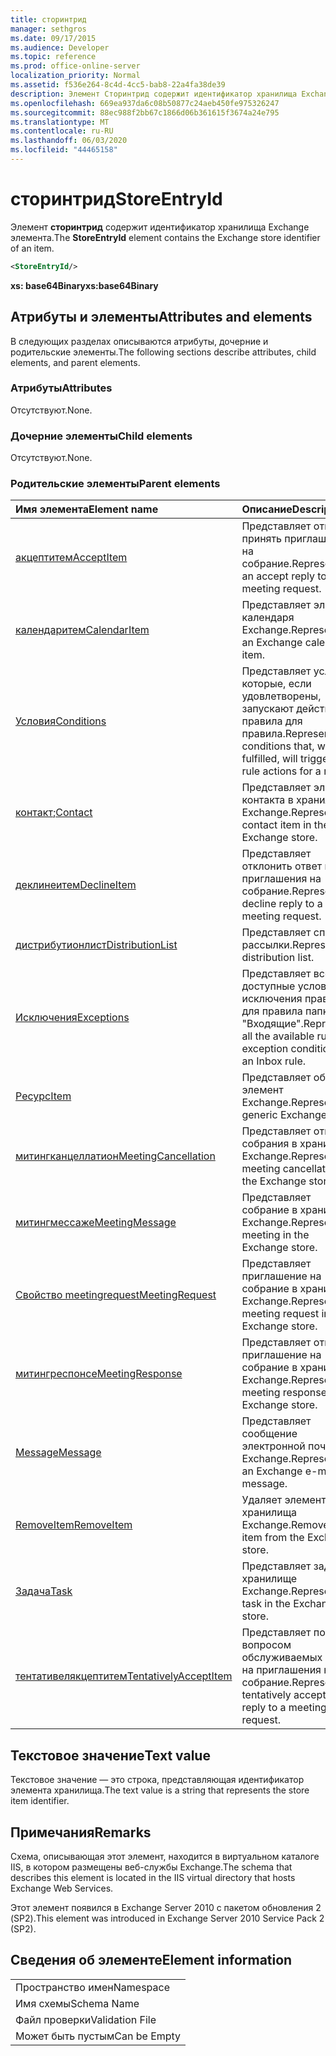 ```yaml
---
title: сторинтрид
manager: sethgros
ms.date: 09/17/2015
ms.audience: Developer
ms.topic: reference
ms.prod: office-online-server
localization_priority: Normal
ms.assetid: f536e264-8c4d-4cc5-bab8-22a4fa38de39
description: Элемент Сторинтрид содержит идентификатор хранилища Exchange элемента.
ms.openlocfilehash: 669ea937da6c08b50877c24aeb450fe975326247
ms.sourcegitcommit: 88ec988f2bb67c1866d06b361615f3674a24e795
ms.translationtype: MT
ms.contentlocale: ru-RU
ms.lasthandoff: 06/03/2020
ms.locfileid: "44465158"
---
```

# <a name="storeentryid"></a><span data-ttu-id="8255a-103">сторинтрид</span><span class="sxs-lookup"><span data-stu-id="8255a-103">StoreEntryId</span></span>

<span data-ttu-id="8255a-104">Элемент **сторинтрид** содержит идентификатор хранилища Exchange элемента.</span><span class="sxs-lookup"><span data-stu-id="8255a-104">The **StoreEntryId** element contains the Exchange store identifier of an item.</span></span> 
  
```XML
<StoreEntryId/>
```

 <span data-ttu-id="8255a-105">**xs: base64Binary**</span><span class="sxs-lookup"><span data-stu-id="8255a-105">**xs:base64Binary**</span></span>
## <a name="attributes-and-elements"></a><span data-ttu-id="8255a-106">Атрибуты и элементы</span><span class="sxs-lookup"><span data-stu-id="8255a-106">Attributes and elements</span></span>

<span data-ttu-id="8255a-107">В следующих разделах описываются атрибуты, дочерние и родительские элементы.</span><span class="sxs-lookup"><span data-stu-id="8255a-107">The following sections describe attributes, child elements, and parent elements.</span></span>
  
### <a name="attributes"></a><span data-ttu-id="8255a-108">Атрибуты</span><span class="sxs-lookup"><span data-stu-id="8255a-108">Attributes</span></span>

<span data-ttu-id="8255a-109">Отсутствуют.</span><span class="sxs-lookup"><span data-stu-id="8255a-109">None.</span></span>
  
### <a name="child-elements"></a><span data-ttu-id="8255a-110">Дочерние элементы</span><span class="sxs-lookup"><span data-stu-id="8255a-110">Child elements</span></span>

<span data-ttu-id="8255a-111">Отсутствуют.</span><span class="sxs-lookup"><span data-stu-id="8255a-111">None.</span></span>
  
### <a name="parent-elements"></a><span data-ttu-id="8255a-112">Родительские элементы</span><span class="sxs-lookup"><span data-stu-id="8255a-112">Parent elements</span></span>

|<span data-ttu-id="8255a-113">**Имя элемента**</span><span class="sxs-lookup"><span data-stu-id="8255a-113">**Element name**</span></span>|<span data-ttu-id="8255a-114">**Описание**</span><span class="sxs-lookup"><span data-stu-id="8255a-114">**Description**</span></span>|
|:-----|:-----|
|[<span data-ttu-id="8255a-115">акцептитем</span><span class="sxs-lookup"><span data-stu-id="8255a-115">AcceptItem</span></span>](acceptitem.md) <br/> |<span data-ttu-id="8255a-116">Представляет ответ на принять приглашение на собрание.</span><span class="sxs-lookup"><span data-stu-id="8255a-116">Represents an accept reply to a meeting request.</span></span>  <br/> |
|[<span data-ttu-id="8255a-117">календаритем</span><span class="sxs-lookup"><span data-stu-id="8255a-117">CalendarItem</span></span>](calendaritem.md) <br/> |<span data-ttu-id="8255a-118">Представляет элемент календаря Exchange.</span><span class="sxs-lookup"><span data-stu-id="8255a-118">Represents an Exchange calendar item.</span></span>  <br/> |
|[<span data-ttu-id="8255a-119">Условия</span><span class="sxs-lookup"><span data-stu-id="8255a-119">Conditions</span></span>](conditions.md) <br/> |<span data-ttu-id="8255a-120">Представляет условия, которые, если удовлетворены, запускают действия правила для правила.</span><span class="sxs-lookup"><span data-stu-id="8255a-120">Represents the conditions that, when fulfilled, will trigger the rule actions for a rule.</span></span>  <br/> |
|<span data-ttu-id="8255a-121">[контакт](contact.md);</span><span class="sxs-lookup"><span data-stu-id="8255a-121">[Contact](contact.md)</span></span> <br/> |<span data-ttu-id="8255a-122">Представляет элемент контакта в хранилище Exchange.</span><span class="sxs-lookup"><span data-stu-id="8255a-122">Represents a contact item in the Exchange store.</span></span>  <br/> |
|[<span data-ttu-id="8255a-123">деклинеитем</span><span class="sxs-lookup"><span data-stu-id="8255a-123">DeclineItem</span></span>](declineitem.md) <br/> |<span data-ttu-id="8255a-124">Представляет отклонить ответ на приглашения на собрание.</span><span class="sxs-lookup"><span data-stu-id="8255a-124">Represents a decline reply to a meeting request.</span></span>  <br/> |
|[<span data-ttu-id="8255a-125">дистрибутионлист</span><span class="sxs-lookup"><span data-stu-id="8255a-125">DistributionList</span></span>](distributionlist.md) <br/> |<span data-ttu-id="8255a-126">Представляет список рассылки.</span><span class="sxs-lookup"><span data-stu-id="8255a-126">Represents a distribution list.</span></span>  <br/> |
|[<span data-ttu-id="8255a-127">Исключения</span><span class="sxs-lookup"><span data-stu-id="8255a-127">Exceptions</span></span>](exceptions.md) <br/> |<span data-ttu-id="8255a-128">Представляет все доступные условия исключения правила для правила папки "Входящие".</span><span class="sxs-lookup"><span data-stu-id="8255a-128">Represents all the available rule exception conditions for an Inbox rule.</span></span>  <br/> |
|[<span data-ttu-id="8255a-129">Ресурс</span><span class="sxs-lookup"><span data-stu-id="8255a-129">Item</span></span>](item.md) <br/> |<span data-ttu-id="8255a-130">Представляет общий элемент Exchange.</span><span class="sxs-lookup"><span data-stu-id="8255a-130">Represents a generic Exchange item.</span></span>  <br/> |
|[<span data-ttu-id="8255a-131">митингканцеллатион</span><span class="sxs-lookup"><span data-stu-id="8255a-131">MeetingCancellation</span></span>](meetingcancellation.md) <br/> |<span data-ttu-id="8255a-132">Представляет отмену собрания в хранилище Exchange.</span><span class="sxs-lookup"><span data-stu-id="8255a-132">Represents a meeting cancellation in the Exchange store.</span></span>  <br/> |
|[<span data-ttu-id="8255a-133">митингмессаже</span><span class="sxs-lookup"><span data-stu-id="8255a-133">MeetingMessage</span></span>](meetingmessage.md) <br/> |<span data-ttu-id="8255a-134">Представляет собрание в хранилище Exchange.</span><span class="sxs-lookup"><span data-stu-id="8255a-134">Represents a meeting in the Exchange store.</span></span>  <br/> |
|[<span data-ttu-id="8255a-135">Свойство meetingrequest</span><span class="sxs-lookup"><span data-stu-id="8255a-135">MeetingRequest</span></span>](meetingrequest.md) <br/> |<span data-ttu-id="8255a-136">Представляет приглашение на собрание в хранилище Exchange.</span><span class="sxs-lookup"><span data-stu-id="8255a-136">Represents a meeting request in the Exchange store.</span></span>  <br/> |
|[<span data-ttu-id="8255a-137">митингреспонсе</span><span class="sxs-lookup"><span data-stu-id="8255a-137">MeetingResponse</span></span>](meetingresponse.md) <br/> |<span data-ttu-id="8255a-138">Представляет ответ на приглашение на собрание в хранилище Exchange.</span><span class="sxs-lookup"><span data-stu-id="8255a-138">Represents a meeting response in the Exchange store.</span></span>  <br/> |
|[<span data-ttu-id="8255a-139">Message</span><span class="sxs-lookup"><span data-stu-id="8255a-139">Message</span></span>](message-ex15websvcsotherref.md) <br/> |<span data-ttu-id="8255a-140">Представляет сообщение электронной почты Exchange.</span><span class="sxs-lookup"><span data-stu-id="8255a-140">Represents an Exchange e-mail message.</span></span>  <br/> |
|[<span data-ttu-id="8255a-141">RemoveItem</span><span class="sxs-lookup"><span data-stu-id="8255a-141">RemoveItem</span></span>](removeitem.md) <br/> |<span data-ttu-id="8255a-142">Удаляет элемент из хранилища Exchange.</span><span class="sxs-lookup"><span data-stu-id="8255a-142">Removes an item from the Exchange store.</span></span>  <br/> |
|[<span data-ttu-id="8255a-143">Задача</span><span class="sxs-lookup"><span data-stu-id="8255a-143">Task</span></span>](task.md) <br/> |<span data-ttu-id="8255a-144">Представляет задачу в хранилище Exchange.</span><span class="sxs-lookup"><span data-stu-id="8255a-144">Represents a task in the Exchange store.</span></span>  <br/> |
|[<span data-ttu-id="8255a-145">тентативелякцептитем</span><span class="sxs-lookup"><span data-stu-id="8255a-145">TentativelyAcceptItem</span></span>](tentativelyacceptitem.md) <br/> |<span data-ttu-id="8255a-146">Представляет под вопросом обслуживаемых ответ на приглашения на собрание.</span><span class="sxs-lookup"><span data-stu-id="8255a-146">Represents a tentatively accepted reply to a meeting request.</span></span>  <br/> |
   
## <a name="text-value"></a><span data-ttu-id="8255a-147">Текстовое значение</span><span class="sxs-lookup"><span data-stu-id="8255a-147">Text value</span></span>

<span data-ttu-id="8255a-148">Текстовое значение — это строка, представляющая идентификатор элемента хранилища.</span><span class="sxs-lookup"><span data-stu-id="8255a-148">The text value is a string that represents the store item identifier.</span></span>
  
## <a name="remarks"></a><span data-ttu-id="8255a-149">Примечания</span><span class="sxs-lookup"><span data-stu-id="8255a-149">Remarks</span></span>

<span data-ttu-id="8255a-150">Схема, описывающая этот элемент, находится в виртуальном каталоге IIS, в котором размещены веб-службы Exchange.</span><span class="sxs-lookup"><span data-stu-id="8255a-150">The schema that describes this element is located in the IIS virtual directory that hosts Exchange Web Services.</span></span>
  
<span data-ttu-id="8255a-151">Этот элемент появился в Exchange Server 2010 с пакетом обновления 2 (SP2).</span><span class="sxs-lookup"><span data-stu-id="8255a-151">This element was introduced in Exchange Server 2010 Service Pack 2 (SP2).</span></span>
  
## <a name="element-information"></a><span data-ttu-id="8255a-152">Сведения об элементе</span><span class="sxs-lookup"><span data-stu-id="8255a-152">Element information</span></span>

||
|:-----|
|<span data-ttu-id="8255a-153">Пространство имен</span><span class="sxs-lookup"><span data-stu-id="8255a-153">Namespace</span></span>  <br/> |
|<span data-ttu-id="8255a-154">Имя схемы</span><span class="sxs-lookup"><span data-stu-id="8255a-154">Schema Name</span></span>  <br/> |
|<span data-ttu-id="8255a-155">Файл проверки</span><span class="sxs-lookup"><span data-stu-id="8255a-155">Validation File</span></span>  <br/> |
|<span data-ttu-id="8255a-156">Может быть пустым</span><span class="sxs-lookup"><span data-stu-id="8255a-156">Can be Empty</span></span>  <br/> |
   


